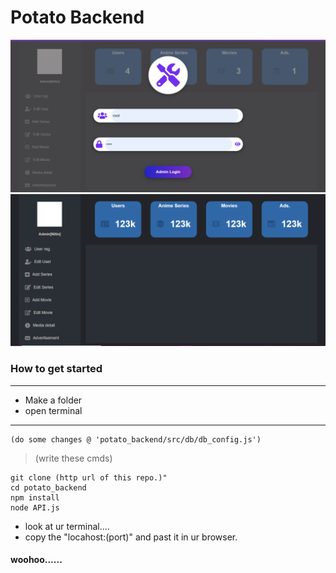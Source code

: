 # Potato Backend

![alt text](https://github.com/ENIGMA-exe/potato_backend/blob/main/Screenshot%20(40).png?raw=true)
![alt text](https://github.com/ENIGMA-exe/potato_backend/blob/main/Screenshot%20(39).png?raw=true)

### How to get started

---
- Make a folder
- open terminal

---

```
(do some changes @ 'potato_backend/src/db/db_config.js')
```

> (write these cmds)

 ```
git clone (http url of this repo.)"
cd potato_backend
npm install
node API.js
 ```

- look at ur terminal....
- copy the "locahost:(port)" and past it in ur browser.

#### woohoo......
